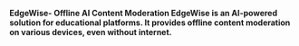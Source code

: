 **EdgeWise- Offline AI Content Moderation
EdgeWise is an AI-powered solution for educational platforms. It provides 
offline content moderation on various devices, even without internet.**
